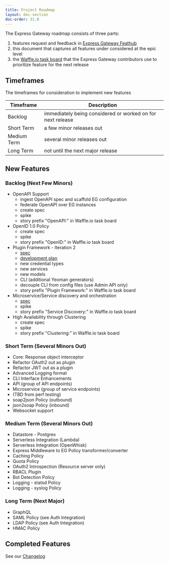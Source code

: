 ```yaml
---
title: Project Roadmap
layout: doc-section
doc-order: 31.0
---
```



The Express Gateway roadmap consists of three parts:
1. features request and feedback in [Express Gateway Feathub](https://feathub.com/ExpressGateway/express-gateway)
2. this document that captures all features under considered at the epic level
3. the [Waffle.io task board](https://waffle.io/ExpressGateway/express-gateway) that the Express Gateway contributors use to prioritize feature for the next release

## Timeframes
The timeframes for consideration to implement new features

| Timeframe   | Description                                                |
|---          | ---                                                        |
| Backlog     | immediately being considered or worked on for next release |
| Short Term  | a few minor releases out                                   |
| Medium Term | several minor releases out                                 |
| Long Term   | not until the next major release                           |

## New Features


### Backlog (Next Few Minors)
* OpenAPI Support
  - ingest OpenAPI spec and scaffold EG configuration
  - federate OpenAPI over EG instances
  - create spec
  - spike
  - story prefix "OpenAPI:" in Waffle.io task board
* OpenID 1.0 Policy
  - create spec
  - spike
  - story prefix "OpenID:" in Waffle.io task board
* Plugin Framework - Iteration 2
  - [spec](https://docs.google.com/document/d/1jSDul2n_xbeKNtnek69M79-geur6aTWShAcBZ9evD0E/edit)
  - [development plan](https://docs.google.com/document/d/1nVQIL4A_oJ1wy1XdXBSX7uX27A5tDD62n_4GvpuWCk8/edit)
  - new credential types
  - new services
  - new models
  - CLI (additional Yeoman generators)
  - decouple CLI from config files (use Admin API only)
  - story prefix "Plugin Framework:" in Waffle.io task board
* Microservice/Service discovery and orchestration
  - [spec](https://docs.google.com/document/d/1wkpcVGAnI2rQzetMJ6QVHUrE9TBXf0YvxqYAWUsCerY/edit)
  - spike
  - story prefix "Service Discovery:" in Waffle.io task board
* High Availability through Clustering
  - create spec
  - spike
  - story prefix "Clustering:" in Waffle.io task board

### Short Term (Several Minors Out)
* Core: Response object interceptor
* Refactor OAuth2 out as plugin
* Refactor JWT out as a plugin
* Advanced Logging format
* CLI Interface Enhancements
* API (group of API endpoints)
* Microservice (group of service endpoints)
* (TBD from perf testing)
* soap2json Policy (outbound)
* json2soap Policy (inbound)
* Websocket support

### Medium Term (Several Minors Out)
* Datastore - Postgres
* Serverless Integration (Lambda)
* Serverless Integration (OpenWhisk)
* Express Middleware to EG Policy transformer/converter
* Caching Policy
* Quota Policy
* OAuth2 Introspection (Resource server only)
* RBACL Plugin
* Bot Detection Policy
* Logging - statsd Policy
* Logging - syslog Policy

### Long Term (Next Major)
* GraphQL
* SAML Policy (see Auth Integration)
* LDAP Policy (see Auth Integration)
* HMAC Policy


## Completed Features

See our [Changelog](https://github.com/ExpressGateway/express-gateway/releases)
